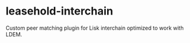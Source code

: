 # leasehold-interchain
Custom peer matching plugin for Lisk interchain optimized to work with LDEM.
